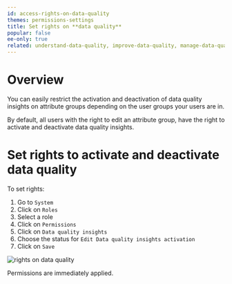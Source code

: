 ```yaml
---
id: access-rights-on-data-quality
themes: permissions-settings
title: Set rights on **data quality**
popular: false
ee-only: true
related: understand-data-quality, improve-data-quality, manage-data-quality
---
```


# Overview
You can easily restrict the activation and deactivation of data quality insights on attribute groups depending on the user groups your users are in.

By default, all users with the right to edit an attribute group, have the right to activate and deactivate data quality insights.

# Set rights to activate and deactivate data quality

To set rights:
1. Go to `System`  
2. Click on `Roles`
3. Select a role
4. Click on `Permissions`
4. Click on `Data quality insights`
5. Choose the status for `Edit Data quality insights activation`
6. Click on `Save`

![rights on data quality](../img/rights-on-data-quality.png)

Permissions are immediately applied.
